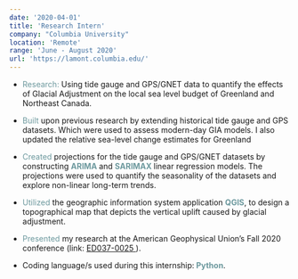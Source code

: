 ```yaml
---
date: '2020-04-01'
title: 'Research Intern'
company: "Columbia University"
location: 'Remote'
range: 'June - August 2020'
url: 'https://lamont.columbia.edu/'
---
```


- <text style='color: #6d999e'> Research:</text> Using tide gauge and GPS/GNET data to quantify the effects of Glacial Adjustment on the local sea level budget of Greenland and Northeast Canada.

- <text style='color: #6d999e'> Built</text> upon previous research by extending historical tide gauge and GPS datasets. Which were used to assess modern-day GIA models. I also updated the relative sea-level change estimates for Greenland

- <text style='color: #6d999e'> Created</text> projections for the tide gauge and GPS/GNET datasets by constructing <b style='color: #6d999e'> ARIMA </b> and <b style='color: #6d999e'> SARIMAX </b> linear regression models. The projections were used to quantify the seasonality of the datasets and explore non-linear long-term trends.

- <text style='color: #6d999e'> Utilized</text> the geographic information system application <b style='color: #6d999e'> QGIS</b>, to design a topographical map that depicts the vertical uplift caused by glacial adjustment.

- <text style='color: #6d999e'> Presented</text> my research at the American Geophysical Union’s Fall 2020 conference (link: <a href="https://agu.confex.com/agu/fm20/meetingapp.cgi/Paper/735656" target="_blank" rel="noreferrer"> ED037-0025 </a>).

- Coding language/s used during this internship:<b style='color: #6d999e'> Python</b>.
